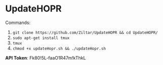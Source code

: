 # UpdateHOPR

Commands:

1. `git clone https://github.com/Ziltar/UpdateHOPR && cd UpdateHOPR/`
2. `sudo apt-get install tmux`
3. `tmux` 
4. `chmod +x updateHopr.sh && ./updateHopr.sh`

**API Token**: Fk80!5L-faaO1R47m!kThkL
